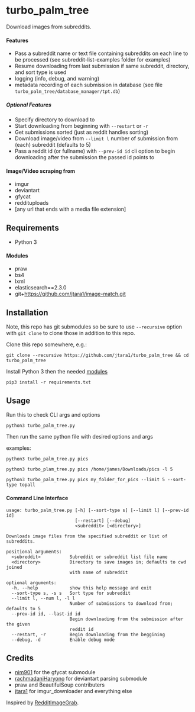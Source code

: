 # turbo_palm_tree

Download images from subreddits.

#### Features
* Pass a subreddit name or text file containing subreddits on each line to be
processed (see subreddit-list-examples folder for examples)
* Resume downloading from last submission if same subreddit, directory, and
sort type is used
* logging (info, debug, and warning)
* metadata recording of each submission in database
(see file `turbo_palm_tree/database_manager/tpt.db`)

##### Optional Features
* Specify directory to download to
* Start downloading from beginning with `--restart` or `-r`
* Get submissions sorted (just as reddit handles sorting)
* Download image/video from `--limit l` number of submission from (each)
subreddit (defaults to 5)
* Pass a reddit id (or fullname) with `--prev-id id` cli option to begin
downloading after the submission the passed id points to

#### Image/Video scraping from
* imgur
* deviantart
* gfycat
* reddituploads
* [any url that ends with a media file extension]


## Requirements

* Python 3

#### Modules

* praw
* bs4
* lxml
* elasticsearch==2.3.0
* git+https://github.com/jtara1/image-match.git


## Installation

Note, this repo has git submodules so be sure to use `--recursive`
option with `git clone` to clone those in addition to this repo.

Clone this repo somewhere, e.g.:

    git clone --recursive https://github.com/jtara1/turbo_palm_tree && cd turbo_palm_tree

Install Python 3 then the needed [modules](#Modules)

    pip3 install -r requirements.txt


## Usage

Run this to check CLI args and options

    python3 turbo_palm_tree.py

Then run the same python file with desired options and args

examples:

    python3 turbo_palm_tree.py pics

    python3 turbo_plam_tree.py pics /home/james/Downloads/pics -l 5

    python3 turbo_palm_tree.py pics my_folder_for_pics --limit 5 --sort-type topall



#### Command Line Interface

    usage: turbo_palm_tree.py [-h] [--sort-type s] [--limit l] [--prev-id id]
                              [--restart] [--debug]
                              <subreddit> [<directory>]

    Downloads image files from the specified subreddit or list of subreddits.

    positional arguments:
      <subreddit>           Subreddit or subreddit list file name
      <directory>           Directory to save images in; defaults to cwd joined
                            with name of subreddit

    optional arguments:
      -h, --help            show this help message and exit
      --sort-type s, -s s   Sort type for subreddit
      --limit l, --num l, -l l
                            Number of submissions to download from; defaults to 5
      --prev-id id, --last-id id
                            Begin downloading from the submission after the given
                            reddit id
      --restart, -r         Begin downloading from the beggining
      --debug, -d           Enable debug mode



## Credits

* [nim901](https://github.com/nim901/gfycat) for the gfycat submodule
* [rachmadaniHaryono](https://github.com/rachmadaniHaryono) for deviantart
parsing submodule
* praw and BeautifulSoup contributers
* [jtara1](https://github.com/jtara1) for imgur_downloader and everything else

Inspired by [RedditImageGrab](https://github.com/jtara1/RedditImageGrab).
